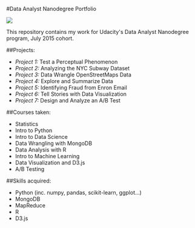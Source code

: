 
#Data Analyst Nanodegree Portfolio

<img src="https://pbs.twimg.com/media/B4LemTlIMAAy8AM.jpg">

This repository contains my work for Udacity's Data Analyst Nanodegree program, July 2015 cohort.

##Projects:

* *Project 1:* Test a Perceptual Phenomenon
* *Project 2:* Analyzing the NYC Subway Dataset
* *Project 3:* Data Wrangle OpenStreetMaps Data
* *Project 4:* Explore and Summarize Data
* *Project 5:* Identifying Fraud from Enron Email
* *Project 6:* Tell Stories with Data Visualization 
* *Project 7:* Design and Analyze an A/B Test 

##Courses taken:
* Statistics
* Intro to Python
* Intro to Data Science
* Data Wrangling with MongoDB
* Data Analysis with R
* Intro to Machine Learning
* Data Visualization and D3.js
* A/B Testing

##Skills acquired:
* Python (inc. numpy, pandas, scikit-learn, ggplot...)
* MongoDB
* MapReduce
* R
* D3.js
